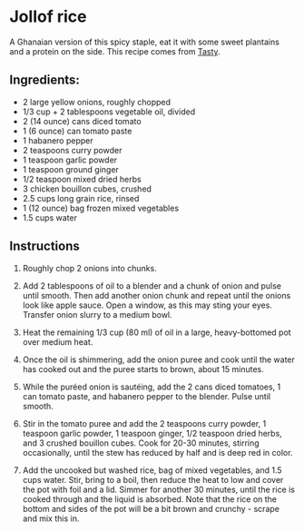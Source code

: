 # Jollof rice

A Ghanaian version of this spicy staple, eat it with some sweet plantains and a protein on the side. This recipe comes from [Tasty](https://tasty.co/recipe/ghanaian-jollof-rice-as-made-by-tei-hammond).


## Ingredients:

- 2 large yellow onions, roughly chopped
- 1/3 cup + 2 tablespoons vegetable oil, divided
- 2 (14 ounce) cans diced tomato
- 1 (6 ounce) can tomato paste
- 1 habanero pepper
- 2 teaspoons curry powder
- 1 teaspoon garlic powder
- 1 teaspoon ground ginger
- 1/2 teaspoon mixed dried herbs
- 3 chicken bouillon cubes, crushed
- 2.5 cups long grain rice, rinsed
- 1 (12 ounce) bag frozen mixed vegetables
- 1.5 cups water


## Instructions

1. Roughly chop 2 onions into chunks.

2. Add 2 tablespoons of oil to a blender and a chunk of onion and pulse until smooth. Then add another onion chunk and repeat until the onions look like apple sauce. Open a window, as this may sting your eyes. Transfer onion slurry to a medium bowl.

3. Heat the remaining 1/3 cup (80 ml) of oil in a large, heavy-bottomed pot over medium heat.

4. Once the oil is shimmering, add the onion puree and cook until the water has cooked out and the puree starts to brown, about 15 minutes.

5. While the puréed onion is sautéing, add the 2 cans diced tomatoes, 1 can tomato paste, and habanero pepper to the blender. Pulse until smooth.

6. Stir in the tomato puree and add the 2 teaspoons curry powder, 1 teaspoon garlic powder, 1 teaspoon ginger, 1/2 teaspoon dried herbs, and 3 crushed bouillon cubes. Cook for 20-30 minutes, stirring occasionally, until the stew has reduced by half and is deep red in color.

7. Add the uncooked but washed rice, bag of mixed vegetables, and 1.5 cups water. Stir, bring to a boil, then reduce the heat to low and cover the pot with foil and a lid. Simmer for another 30 minutes, until the rice is cooked through and the liquid is absorbed. Note that the rice on the bottom and sides of the pot will be a bit brown and crunchy - scrape and mix this in.